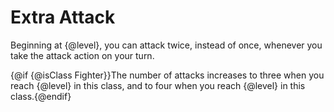 # Extra Attack
Beginning at {@level}, you can attack twice, instead of once, whenever you take the attack action on your turn.

{@if {@isClass Fighter}}The number of attacks increases to three when you reach {@level} in this class, and to four when you reach {@level} in this class.{@endif}
